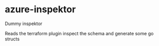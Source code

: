 # azure-inspektor
Dummy inspektor

Reads the terraform plugin inspect the schema and generate some go structs
